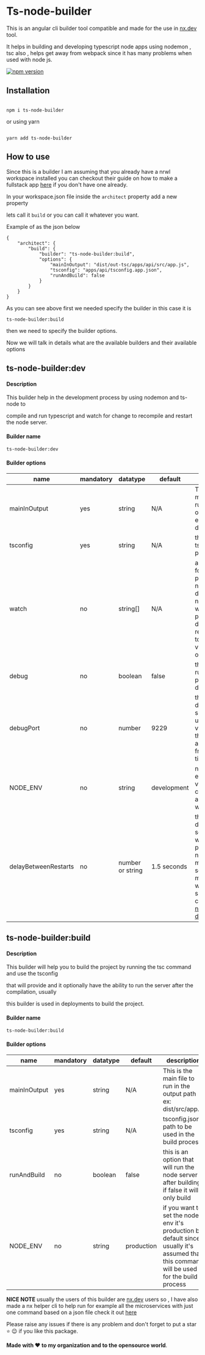 # Ts-node-builder

  

This is an angular cli builder tool compatible and made for the use in [nx.dev](https://nx.dev/) tool.

It helps in building and developing typescript node apps using nodemon , tsc also , helps get away from webpack since it has many problems when used with node js.

  
[![npm version](https://badge.fury.io/js/ts-node-builder.svg)](https://badge.fury.io/js/ts-node-builder)

  

## Installation  

```

npm i ts-node-builder

```
or using yarn
```

yarn add ts-node-builder

```

  

## How to use

  

Since this is a builder I am assuming that you already have a nrwl workspace installed you can checkout their guide on how to make a fullstack app [here](https://nx.dev/web/fundamentals/build-full-stack-applications) if you don't have one already.

  

In your workspace.json file inside the `architect` property add a new property

lets call it `build` or you can call it whatever you want.

  

Example of as the json below

  

```
{
	"architect": {
		"build": {
			"builder": "ts-node-builder:build",
			"options": {
				"mainInOutput": "dist/out-tsc/apps/api/src/app.js",
				"tsconfig": "apps/api/tsconfig.app.json",
				"runAndBuild": false
			}
		}
	}
}

```

As you can see above first we needed specify the builder in this case it is

`ts-node-builder:build`

then we need to specify the builder options.

  
Now we will talk in details what are the available builders and their available options


## ts-node-builder:dev

  

#### Description

This builder help in the development process by using nodemon and ts-node to

compile and run typescript and watch for change to recompile and restart the node server.

#### Builder name

`ts-node-builder:dev`

#### Builder options

| name | mandatory|datatype | default | description
|--|--|--|--|--|
| mainInOutput | yes |string | N/A |This is the main file to run in the output path ex: dist/src/app.js |
| tsconfig | yes | string | N/A | this is the tsconfig file path to use |
| watch | no |string[] | N/A | array of folders to pass to nodemon by default nodemon watch the project based directory it's recommended to specify this value but, it's optional |
| debug | no | boolean | false|this is a flag to run the process in debug mode |
| debugPort | no | number | 9229 |this is the debug port if specified it's used also it's value was `0` then it will auto assign a free port each time it runs|
 |NODE_ENV| no | string | development | node environment variable you can put it with any value you want |
 |delayBetweenRestarts|no|number or string | 1.5 seconds | this is the delay in seconds which is passed to nodemon it's measured in seconds or milliseconds when specified check [nodemon docs here]([https://github.com/remy/nodemon#delaying-restarting](https://github.com/remy/nodemon#delaying-restarting))

## ts-node-builder:build

  

#### Description

  

This builder will help you to build the project by running the tsc command and use the tsconfig

that will provide and it optionally have the ability to run the server after the compilation, usually

this builder is used in deployments to build the project.


#### Builder name

`ts-node-builder:build`

  
#### Builder options


| name | mandatory|datatype | default | description
|--|--|--|--|--|
|mainInOutput|yes|string|N/A|This is the main file to run in the output path ex: dist/src/app.js |
|tsconfig|yes|string|N/A|tsconfig.json path to be used in the build process|
|runAndBuild|no|boolean|false|this is an option that will run the node server after building if false it will only build|
|NODE_ENV|no|string|production|if you want to set the node env it's production by default since usually it's assumed that this command will be used for the build process|

  
**NICE NOTE** usually the users of this builder are [nx.dev](https://nx.dev/) users so , I have also made a nx helper cli to help run for example all the microservices with just one command based on a json file check it out [here](https://www.npmjs.com/package/nx-helper-cli)
  

Please raise any issues if there is any problem and don't forget to put a star :star: :wink: if you like this package.
 
**Made with :heart: to my organization and to the opensource world**.
